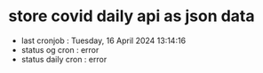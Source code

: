 # store covid daily api as json data

- last cronjob : Tuesday, 16 April 2024 13:14:16
- status og cron : error
- status daily cron : error
      
      